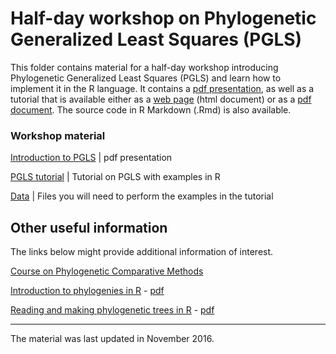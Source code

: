 # Half-day workshop on Phylogenetic Generalized Least Squares (PGLS)

This folder contains material for a half-day workshop introducing Phylogenetic Generalized Least Squares (PGLS) and learn how to implement it in the R language. It contains a [pdf presentation](http://github.com/simjoly/CourseComparativeMethods/blob/master/WorkshopPGLS_halfday/PGLS_presentation.pdf), as well as a tutorial that is available either as a [web page](http://htmlpreview.github.com/?http://github.com/simjoly/CourseComparativeMethods/blob/master/WorkshopPGLS_halfday/StatsPhylo.html) (html document) or as a [pdf document](http://github.com/simjoly/CourseComparativeMethods/blob/master/WorkshopPGLS_halfday/StatsPhylo.pdf). The source code in R Markdown (.Rmd) is also available.

### Workshop material

[Introduction to PGLS](http://github.com/simjoly/CourseComparativeMethods/blob/master/WorkshopPGLS_halfday/PGLS_presentation.pdf) | pdf presentation

[PGLS tutorial](http://htmlpreview.github.com/?http://github.com/simjoly/CourseComparativeMethods/blob/master/WorkshopPGLS_halfday/StatsPhylo.html) | Tutorial on PGLS with examples in R

[Data](http://github.com/simjoly/CourseComparativeMethods/blob/master/WorkshopPGLS_halfday/data) | Files you will need to perform the examples in the tutorial


## Other useful information

The links below might provide additional information of interest.

[Course on Phylogenetic Comparative Methods](http://github.com/simjoly/CourseComparativeMethods/)

[Introduction to phylogenies in R](http://htmlpreview.github.com/?http://github.com/simjoly/CourseComparativeMethods/blob/master/lecture1/Introduction_phylo.html) - [pdf](http://github.com/simjoly/CourseComparativeMethods/blob/master/lecture1/Introduction_phylo.pdf)

[Reading and making phylogenetic trees in R](http://htmlpreview.github.com/?http://github.com/simjoly/CourseComparativeMethods/blob/master/lecture2/PhylogeneticTree.html) - [pdf](http://github.com/simjoly/CourseComparativeMethods/blob/master/lecture2/PhylogeneticTree.pdf)


----

The material was last updated in November 2016.